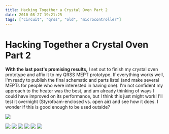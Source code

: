 ```yaml
---
title: Hacking Together a Crystal Oven Part 2
date: 2010-08-27 19:21:25
tags: ["circuit", "qrss", "old", "microcontroller"]
---
```


# Hacking Together a Crystal Oven Part 2

__With the last post's promising results,__ I set out to finish my crystal oven prototype and affix it to my QRSS MEPT prototype. If everything works well, I'm ready to publish the final schematic and parts lists! (and make several MEPTs for people who were interested in having one). I'm not confident my approach to the heater was the best, and am already thinking of ways I could have improved on its performance, but I think this just might work! I'll test it overnight (Styrofoam-enclosed vs. open air) and see how it does. I wonder if this is good enough to be used outside?

![](https://www.youtube.com/embed/uVluqDqQZX0)

<div class="text-center img-border">

[![](https://swharden.com/static/2010/08/27/IMG_3805_thumb.jpg)](https://swharden.com/static/2010/08/27/IMG_3805.jpg)
[![](https://swharden.com/static/2010/08/27/IMG_3824_thumb.jpg)](https://swharden.com/static/2010/08/27/IMG_3824.jpg)
[![](https://swharden.com/static/2010/08/27/IMG_3829_thumb.jpg)](https://swharden.com/static/2010/08/27/IMG_3829.jpg)
[![](https://swharden.com/static/2010/08/27/IMG_3832_thumb.jpg)](https://swharden.com/static/2010/08/27/IMG_3832.jpg)
[![](https://swharden.com/static/2010/08/27/IMG_3838_thumb.jpg)](https://swharden.com/static/2010/08/27/IMG_3838.jpg)
[![](https://swharden.com/static/2010/08/27/IMG_3848_thumb.jpg)](https://swharden.com/static/2010/08/27/IMG_3848.jpg)

</div>

</li></ul>

